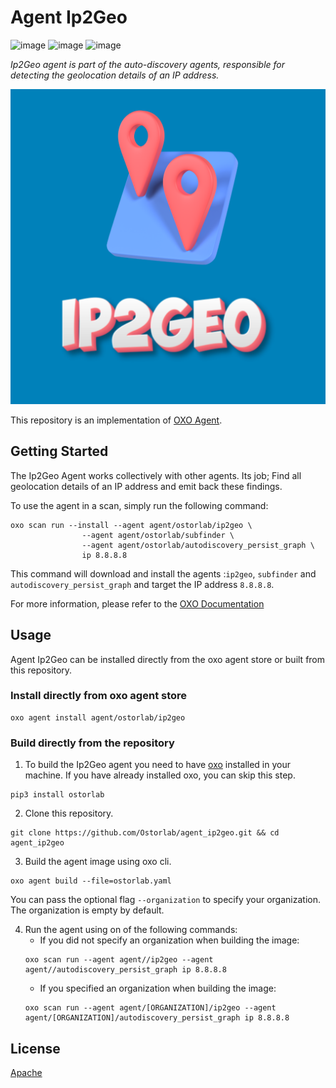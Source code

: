 # Agent Ip2Geo

![image](https://img.shields.io/badge/License-Apache_2.0-brightgreen.svg)
![image](https://img.shields.io/github/languages/top/ostorlab/agent_ip2geo)
![image](https://img.shields.io/badge/PRs-welcome-brightgreen.svg)

_Ip2Geo agent is part of the auto-discovery agents, responsible for detecting the geolocation details of an IP address._

![image](https://raw.githubusercontent.com/Ostorlab/agent_ip2geo/main/images/logo.png)

This repository is an implementation of [OXO Agent](https://pypi.org/project/ostorlab/). 

## Getting Started
The Ip2Geo Agent works collectively with other agents. Its job; Find all geolocation details of an IP address and emit back these findings.

To use the agent in a scan, simply run the following command:

```shell
oxo scan run --install --agent agent/ostorlab/ip2geo \
			    --agent agent/ostorlab/subfinder \
			    --agent agent/ostorlab/autodiscovery_persist_graph \
			    ip 8.8.8.8
```

This command will download and install the agents :`ip2geo`, `subfinder` and `autodiscovery_persist_graph` and target the IP address `8.8.8.8`.

For more information, please refer to the [OXO Documentation](https://oxo.ostorlab.co/docs)


## Usage

Agent Ip2Geo can be installed directly from the oxo agent store or built from this repository.

 ### Install directly from oxo agent store

 ```shell
 oxo agent install agent/ostorlab/ip2geo
 ```

### Build directly from the repository

 1. To build the Ip2Geo agent you need to have [oxo](https://pypi.org/project/ostorlab/) installed in your machine. If you have already installed oxo, you can skip this step.

```shell
pip3 install ostorlab
```

 2. Clone this repository.

```shell
git clone https://github.com/Ostorlab/agent_ip2geo.git && cd agent_ip2geo
```

3. Build the agent image using oxo cli.

 ```shell
 oxo agent build --file=ostorlab.yaml
 ```
 You can pass the optional flag `--organization` to specify your organization. The organization is empty by default.

4. Run the agent using on of the following commands:
    * If you did not specify an organization when building the image:
     ```shell
     oxo scan run --agent agent//ip2geo --agent agent//autodiscovery_persist_graph ip 8.8.8.8
     ```
    * If you specified an organization when building the image:
     ```shell
     oxo scan run --agent agent/[ORGANIZATION]/ip2geo --agent agent/[ORGANIZATION]/autodiscovery_persist_graph ip 8.8.8.8
     ```

## License
[Apache](./LICENSE)

